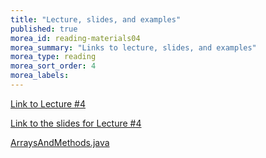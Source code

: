 ```yaml
---
title: "Lecture, slides, and examples"
published: true
morea_id: reading-materials04
morea_summary: "Links to lecture, slides, and examples"
morea_type: reading
morea_sort_order: 4
morea_labels:
---
```


[Link to Lecture #4](https://laulima.hawaii.edu/access/content/group/LEE.52916.201430/Podcasts/ICS211_Session03_Arrays%20II.mov)

[Link to the slides for Lecture #4](../slides/lecture04.pptx)

[ArraysAndMethods.java](../examples/ArraysAndMethods.java)









